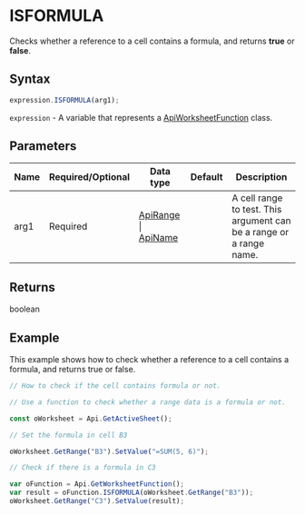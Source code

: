 # ISFORMULA

Checks whether a reference to a cell contains a formula, and returns **true** or **false**.

## Syntax

```javascript
expression.ISFORMULA(arg1);
```

`expression` - A variable that represents a [ApiWorksheetFunction](../ApiWorksheetFunction.md) class.

## Parameters

| **Name** | **Required/Optional** | **Data type** | **Default** | **Description** |
| ------------- | ------------- | ------------- | ------------- | ------------- |
| arg1 | Required | [ApiRange](../../ApiRange/ApiRange.md) \| [ApiName](../../ApiName/ApiName.md) |  | A cell range to test. This argument can be a range or a range name. |

## Returns

boolean

## Example

This example shows how to check whether a reference to a cell contains a formula, and returns true or false.

```javascript editor-xlsx
// How to check if the cell contains formula or not.

// Use a function to check whether a range data is a formula or not.

const oWorksheet = Api.GetActiveSheet();

// Set the formula in cell B3

oWorksheet.GetRange("B3").SetValue("=SUM(5, 6)");

// Check if there is a formula in C3

var oFunction = Api.GetWorksheetFunction();
var result = oFunction.ISFORMULA(oWorksheet.GetRange("B3"));
oWorksheet.GetRange("C3").SetValue(result);

```
